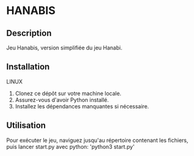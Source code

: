 # HANABIS

## Description

Jeu Hanabis, version simplifiée du jeu Hanabi.

## Installation

LINUX
1. Clonez ce dépôt sur votre machine locale.
2. Assurez-vous d'avoir Python installé.
3. Installez les dépendances manquantes si nécessaire.

## Utilisation

Pour exécuter le jeu, naviguez jusqu'au répertoire contenant les fichiers, puis lancer start.py avec python: 'python3 start.py'
